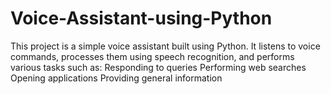 # Voice-Assistant-using-Python
This project is a simple voice assistant built using Python. It listens to voice commands, processes them using speech recognition, and performs various tasks such as:  Responding to queries Performing web searches Opening applications Providing general information
